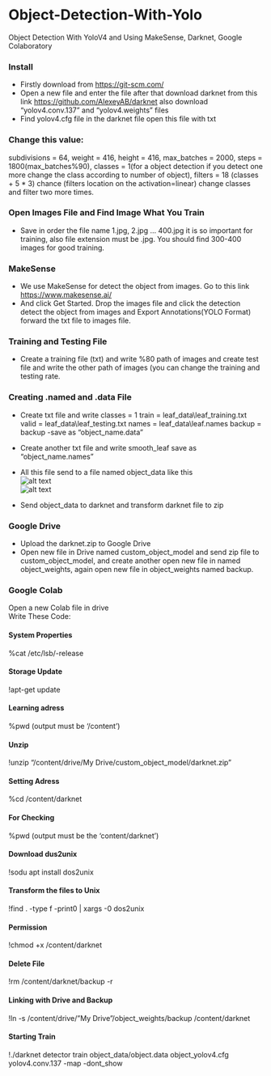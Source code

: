 # Object-Detection-With-Yolo
Object Detection With YoloV4 and Using MakeSense, Darknet, Google Colaboratory

### Install
- Firstly download from https://git-scm.com/
- Open a new file and enter the file after that download darknet from this link https://github.com/AlexeyAB/darknet also download “yolov4.conv.137” and “yolov4.weights” files
- Find yolov4.cfg file in the darknet file open this file with txt

### Change this value:  
subdivisions = 64, weight = 416, height = 416, max_batches = 2000, steps = 1800(max_batches%90),  classes = 1(for a object detection if you detect one more change the class according to number of object), filters = 18 (classes + 5 * 3) chance (filters location on the activation=linear) change classes and filter two more times.

### Open Images File and Find Image What You Train
- Save in order the file name 1.jpg, 2.jpg … 400.jpg it is so important for training, also file extension must be .jpg. You should find 300-400 images for good training.

### MakeSense
- We use MakeSense for detect the object from images. Go to this link https://www.makesense.ai/
- And click Get Started. Drop the images file and click the detection detect the object from images and Export Annotations(YOLO Format) forward the txt file to images file.

### Training and Testing File
- Create a training file (txt) and write %80 path of images and create test file and write the other path of images (you can change the training and testing rate.

### Creating .named and .data File
- Create txt file and write 
classes = 1
train = leaf_data\leaf_training.txt
valid = leaf_data\leaf_testing.txt
names = leaf_data\leaf.names
backup = backup
-save as “object_name.data”

- Create another txt file and write 
smooth_leaf
save as “object_name.names”

- All this file send to a file named object_data like this <br>
![alt text](https://github.com/oguzhanerbas/Object-Detection-With-Yolo/blob/main/image1.png) <br>
![alt text](https://github.com/oguzhanerbas/Object-Detection-With-Yolo/blob/main/image2.png)

- Send object_data to darknet and transform darknet file to zip

### Google Drive 
- Upload the darknet.zip to Google Drive
- Open new file in Drive named custom_object_model and send zip file to custom_object_model, and create another open new file in named object_weights, again open new file in object_weights named backup.

### Google Colab
Open a new Colab file in drive <br>
Write These Code:<br>
#### System Properties<br>
%cat /etc/lsb/-release<br>
#### Storage Update <br>
!apt-get update<br>
#### Learning adress<br>
%pwd (output must be ‘/content’)<br>
#### Unzip<br>
!unzip “/content/drive/My Drive/custom_object_model/darknet.zip”<br>
#### Setting Adress<br>
%cd /content/darknet<br>
#### For Checking<br>
%pwd (output must be the ‘content/darknet’)<br>
#### Download dus2unix<br>
!sodu apt install dos2unix<br>
#### Transform the files to Unix<br>
!find . -type f -print0 | xargs -0 dos2unix<br>
#### Permission<br>
!chmod +x /content/darknet<br>
#### Delete File<br>
!rm /content/darknet/backup -r<br>
#### Linking with Drive and Backup<br>
!ln -s /content/drive/”My Drive”/object_weights/backup /content/darknet<br>
#### Starting Train<br>
!./darknet detector train object_data/object.data object_yolov4.cfg yolov4.conv.137 -map -dont_show<br>

